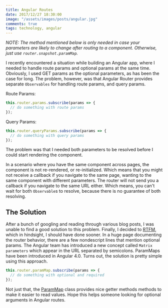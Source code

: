 ```yaml
---
title: Angular Routes
date: 2017/12/27 18:30:00
image: "/assets/images/posts/angular.jpg"
comments: true
tags: technology, angular
---
```

<em>NOTE: The method mentioned below is only needed in case your parameters are likely to change after routing to a component.
Otherwise, just use `router.snapshot.paramMap`.</em>

I recently encountered a situation while building an Angular app, where I needed to handle route params and optional params at the same time.
Obviously, I used GET params as the optional parameters, as has been the case for long.
The problem, however, was that Angular Router provides separate `Observables` for handling route params, and query params.

Route Params:
```js
this.router.params.subscribe(params => {
  // do something with route params
});
```

Query Params:
```js
this.router.queryParams.subscribe(params => {
  // do something with query params
});
```
The problem was that I needed both parameters to be resolved before I could start rendering the component.

In a scenario where you have the same component across pages, the component is not re-rendered, or re-initialized.
Which means that you might not receive a callback if you navigate to the same page, 
wanting to the same component with different parameters. The router will not send you a callback if you navigate to the 
same URL either. Which means, you can't wait for both `Observable`s to resolve, because there is no guarantee of both 
resolving.

## The Solution
After a bunch of googling and reading through various blog posts, I was unable to find a good solution to this problem.
Finally, I decided to [RTFM](https://en.wikipedia.org/wiki/RTFM), which in hindsight, I should have done sooner.
In a huge page documenting the router behavior, there are a few nondescript lines that mention optional params.
The Angular team has introduced a new concept called `Matrix parameters` which appear in the URL separated by semicolons.
ParamMaps have been introduced in Angular 4.0.
Turns out, the solution is pretty simple using this approach.

```js
this.router.paramMap.subscribe(params => {
  // do something with optional and required
});
```
Not just that, the [ParamMap](https://angular.io/api/router/ParamMap) class provides nice getter methods methods to make it easier to read values.
Hope this helps someone looking for optional arguments in Angular routes.
